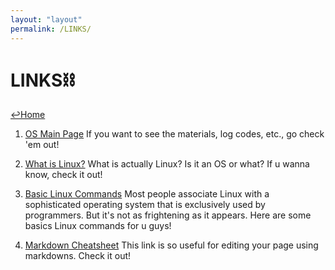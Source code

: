 ```yaml
---
layout: "layout"
permalink: /LINKS/
---
```


# LINKS⛓

[↩️Home](https://nichoje.github.io/os212/)

1. [OS Main Page](https://os.vlsm.org/)
If you want to see the materials, log codes, etc., go check 'em out!

2. [What is Linux?](https://www.linux.com/what-is-linux/)
What is actually Linux? Is it an OS or what? If u wanna know, check it out!

3. [Basic Linux Commands](https://www.hostinger.com/tutorials/linux-commands)
Most people associate Linux with a sophisticated operating system that is 
exclusively used by programmers. But it's not as frightening as it appears.
Here are some basics Linux commands for u guys!

4. [Markdown Cheatsheet](https://github.com/adam-p/markdown-here/wiki/Markdown-Cheatsheet)
This link is so useful for editing your page using markdowns. Check it out!


